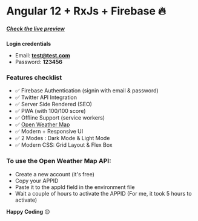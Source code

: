 # Angular 12 + RxJs + Firebase 🔥

##### [**Check the live preview**](https://angular-weather-appp.herokuapp.com/)

**Login credentials**
* Email: **test@test.com**
* Password: **123456**

### Features checklist 
* ✅ Firebase Authentication (signin with email & password)
* ✅ Twitter API Integration
* ✅ Server Side Rendered (SEO)
* ✅  PWA (with 100/100 score)
* ✅  Offline Support (service workers)
* ✅ [Open Weather Map](https://openweathermap.org/) 
* ✅ Modern + Responsive UI
* ✅ 2 Modes : Dark Mode & Light Mode
* ✅ Modern CSS: Grid Layout & Flex Box

### To use the Open Weather Map API:
* Create a new account (it's free)
* Copy your APPID 
* Paste it to the appId field in the environment file
* Wait a couple of hours to activate the APPID (For me, it took 5 hours to activate)

**Happy Coding** 😍
